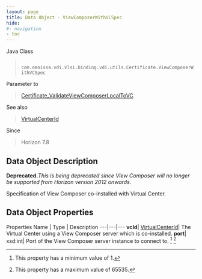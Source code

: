 ```yaml
---
layout: page
title: Data Object - ViewComposerWithVCSpec
hide:
#- navigation
- toc
---
```






Java Class
> ` com.omnissa.vdi.vlsi.binding.vdi.utils.Certificate.ViewComposerWithVCSpec`

Parameter to
> [Certificate_ValidateViewComposerLocalToVC](vdi.utils.Certificate.md#validateViewComposerLocalToVC)

See also
> [VirtualCenterId](vdi.entity.VirtualCenterId.md)

Since
> Horizon 7.8


## Data Object Description

**Deprecated.**_This is being deprecated since View Composer will no longer be supported from Horizon version 2012 onwards._

Specification of View Composer co-installed with Virtual Center.

## Data Object Properties
Properties
Name |  Type |  Description
---|---|---
**vcId**| [VirtualCenterId](vdi.entity.VirtualCenterId.md)|  The Virtual Center using a View Composer server which is co-installed.
**port**|  xsd:int|  Port of the View Composer server instance to connect to. [^8] [^189]


 


[^8]: This property has a minimum value of 1.
[^189]: This property has a maximum value of 65535.